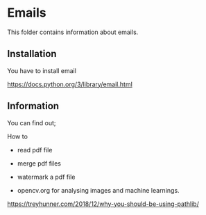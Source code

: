 # Emails

This folder contains information about emails.

## Installation 

You have to install email

https://docs.python.org/3/library/email.html

## Information

You can find out;

How to
- read pdf file
- merge pdf files
- watermark a pdf file

- opencv.org for analysing images and machine learnings.

https://treyhunner.com/2018/12/why-you-should-be-using-pathlib/